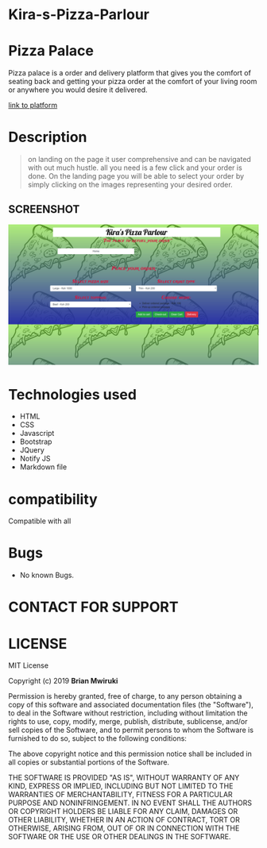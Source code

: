 # Kira-s-Pizza-Parlour
#  Pizza Palace
  Pizza palace is a order and delivery platform that gives you the comfort of seating back and getting your pizza order at the comfort of your living room or anywhere you would desire it delivered.

  [link to platform](https://bryan4real.github.io/week4ip/)

# Description
> on landing on the page it user comprehensive and  can be navigated with out much hustle. all you need is a few click and your order is done. On the landing page you will be able to select your order by simply clicking on the images representing your desired order.

## SCREENSHOT

  ![SCREENSHOT](images/SCREENSHOT.png)



# Technologies used

  - HTML
  - CSS
  - Javascript
  - Bootstrap
  - JQuery
  - Notify JS
  - Markdown file

# compatibility

Compatible with all   

# Bugs

  - No known Bugs.
# CONTACT FOR SUPPORT


# LICENSE
MIT License

Copyright (c) 2019 **Brian Mwiruki**

Permission is hereby granted, free of charge, to any person obtaining a copy
of this software and associated documentation files (the "Software"), to deal
in the Software without restriction, including without limitation the rights
to use, copy, modify, merge, publish, distribute, sublicense, and/or sell
copies of the Software, and to permit persons to whom the Software is
furnished to do so, subject to the following conditions:

The above copyright notice and this permission notice shall be included in all
copies or substantial portions of the Software.

THE SOFTWARE IS PROVIDED "AS IS", WITHOUT WARRANTY OF ANY KIND, EXPRESS OR
IMPLIED, INCLUDING BUT NOT LIMITED TO THE WARRANTIES OF MERCHANTABILITY,
FITNESS FOR A PARTICULAR PURPOSE AND NONINFRINGEMENT. IN NO EVENT SHALL THE
AUTHORS OR COPYRIGHT HOLDERS BE LIABLE FOR ANY CLAIM, DAMAGES OR OTHER
LIABILITY, WHETHER IN AN ACTION OF CONTRACT, TORT OR OTHERWISE, ARISING FROM,
OUT OF OR IN CONNECTION WITH THE SOFTWARE OR THE USE OR OTHER DEALINGS IN THE
SOFTWARE.
